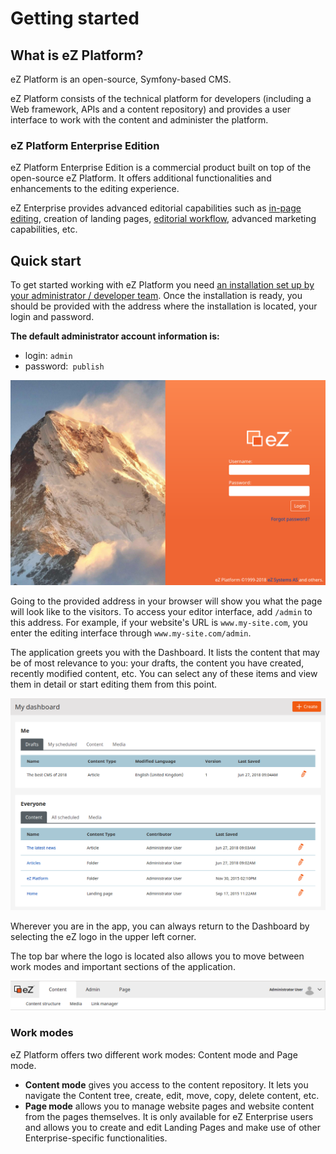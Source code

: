 # Getting started

## What is eZ Platform?

eZ Platform is an open-source, Symfony-based CMS.

eZ Platform consists of the technical platform for developers
(including a Web framework, APIs and a content repository)
and provides a user interface to work with the content and administer the platform.

### eZ Platform Enterprise Edition

eZ Platform Enterprise Edition is a commercial product built on top of the open-source eZ Platform.
It offers additional functionalities and enhancements to the editing experience.

eZ Enterprise provides advanced editorial capabilities such as [in-page editing](creating_content_basic.md#working-with-a-landing-page), creation of landing pages, [editorial workflow](publishing.md#review-workflow), advanced marketing capabilities, etc.

## Quick start

To get started working with eZ Platform you need [an installation set up by your administrator / developer team](https://doc.ezplatform.com/en/latest/getting_started/install_ez_platform/).
Once the installation is ready, you should be provided with the address where the installation is located, your login and password.

**The default administrator account information is:**

- login: `admin`
- password:` publish`

![Login screen](img/login_form.png "Login screen")

Going to the provided address in your browser will show you what the page will look like to the visitors.
To access your editor interface, add `/admin` to this address.
For example, if your website's URL is `www.my-site.com`, you enter the editing interface through `www.my-site.com/admin`.

The application greets you with the Dashboard. It lists the content that may be of most relevance to you:
your drafts, the content you have created, recently modified content, etc.
You can select any of these items and view them in detail or start editing them from this point.

![Dashboard](img/dashboard.png "Dashboard")

Wherever you are in the app, you can always return to the Dashboard by selecting the eZ logo in the upper left corner.

The top bar where the logo is located also allows you to move between work modes and important sections of the application.

![Top bar with work modes](img/top_bar.png "Top bar with work modes")

### Work modes

eZ Platform offers two different work modes: Content mode and Page mode.

- **Content mode** gives you access to the content repository.
It lets you navigate the Content tree, create, edit, move, copy, delete content, etc.
- **Page mode** allows you to manage website pages and website content from the pages themselves.
It is only available for eZ Enterprise users and allows you to create and edit Landing Pages
and make use of other Enterprise-specific functionalities.
